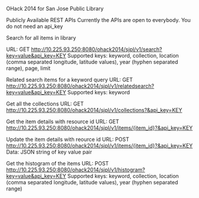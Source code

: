 OHack 2014 for San Jose Public Library


Publicly Available REST APIs
Currently the APIs are open to everybody. You do not need an api_key


Search for all items in library

URL: GET http://10.225.93.250:8080/ohack2014/sjpl/v1/search?key=value&api_key=KEY
Supported keys: keyword, collection, location (comma separated longitude, latitude values), 
                year (hyphen separated range), page, limit
                

Related search items for a keyword query
URL: GET http://10.225.93.250:8080/ohack2014/sjpl/v1/relatedsearch?key=value&api_key=KEY
Supported keys: keyword


Get all the collections
URL: GET http://10.225.93.250:8080/ohack2014/sjpl/v1/collections?&api_key=KEY


Get the item details with resource id
URL: GET http://10.225.93.250:8080/ohack2014/sjpl/v1/items/{item_id}?&api_key=KEY


Update the item details with reource id
URL: POST http://10.225.93.250:8080/ohack2014/sjpl/v1/items/{item_id}?&api_key=KEY
Data: JSON string of key value pair

Get the histogram of the items
URL: POST http://10.225.93.250:8080/ohack2014/sjpl/v1/histogram?key=value&api_key=KEY
Supported keys: keyword, collection, location (comma separated longitude, latitude values), 
                year (hyphen separated range)

